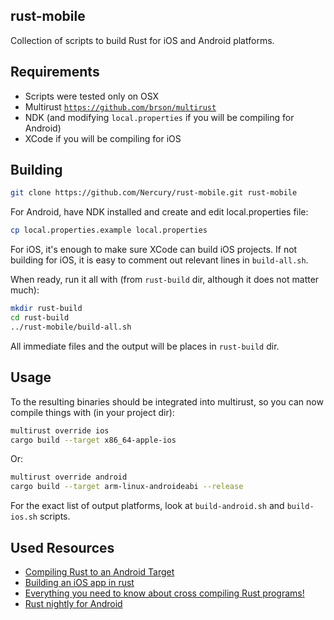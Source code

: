 ## rust-mobile

Collection of scripts to build Rust for iOS and Android platforms.

## Requirements

- Scripts were tested only on OSX
- Multirust [`https://github.com/brson/multirust`](https://github.com/brson/multirust)
- NDK (and modifying `local.properties` if you will be compiling for Android)
- XCode if you will be compiling for iOS

## Building

```bash
git clone https://github.com/Nercury/rust-mobile.git rust-mobile
```

For Android, have NDK installed and create and edit local.properties file:

```bash
cp local.properties.example local.properties
```

For iOS, it's enough to make sure XCode can build iOS projects. If not building for iOS, it is easy
to comment out relevant lines in `build-all.sh`.

When ready, run it all with (from `rust-build` dir, although it does not matter much):

```bash
mkdir rust-build
cd rust-build
../rust-mobile/build-all.sh
```

All immediate files and the output will be places in `rust-build` dir.

## Usage

To the resulting binaries should be integrated into multirust, so you can now compile
things with (in your project dir):

```bash
multirust override ios
cargo build --target x86_64-apple-ios
```

Or:

```bash
multirust override android
cargo build --target arm-linux-androideabi --release
```

For the exact list of output platforms, look at `build-android.sh` and `build-ios.sh` scripts.

## Used Resources

- [Compiling Rust to an Android Target][compiling-to-android]
- [Building an iOS app in rust][ios-in-rust]
- [Everything you need to know about cross compiling Rust programs!][japaric-rust-cross]
- [Rust nightly for Android][rust-nightly-for-android]

[compiling-to-android]: https://ghotiphud.github.io/rust/android/cross-compiling/2016/01/06/compiling-rust-to-android.html
[ios-in-rust]: https://www.bignerdranch.com/blog/building-an-ios-app-in-rust-part-1/
[japaric-rust-cross]: https://github.com/japaric/rust-cross
[rust-nightly-for-android]: https://users.rust-lang.org/t/rust-nightly-for-android/645/3
